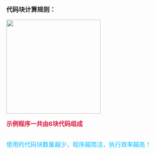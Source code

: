 ### 代码块计算规则：

<img src="./scene/image/blockcount.png" width = "250" alt="" align=center />

<font color=#DC143C size=3>**示例程序一共由6块代码组成**</font>

<br/><font color=#00BFFF size=3>使用的代码块数量越少，程序越简洁，执行效率越高！</font>
